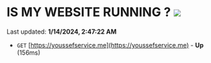 # IS MY WEBSITE RUNNING ? [![](https://img.shields.io/static/v1?label=Sponsor&message=%E2%9D%A4&logo=GitHub&color=%23fe8e86)](https://github.com/sponsors/<username>)

Last updated: **1/14/2024, 2:47:22 AM**

- `GET` [https://youssefservice.me](https://youssefservice.me) - **Up** (156ms)
